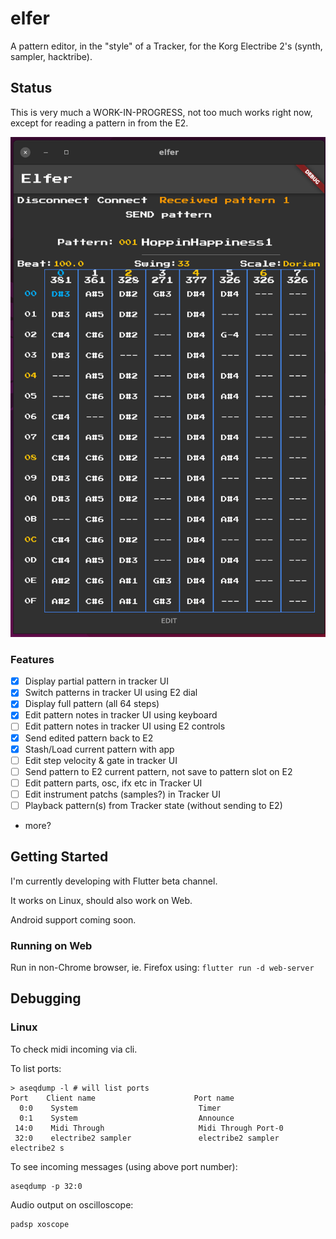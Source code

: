 # elfer

A pattern editor, in the "style" of a Tracker, for the Korg Electribe 2's (synth, sampler, hacktribe).

## Status

This is very much a WORK-IN-PROGRESS, not too much works right now, except for reading a pattern in from the E2.

![screenshot](docs/screenshot-3.png)

### Features

* [x] Display partial pattern in tracker UI
* [x] Switch patterns in tracker UI using E2 dial
* [x] Display full pattern (all 64 steps) 
* [x] Edit pattern notes in tracker UI using keyboard
* [ ] Edit pattern notes in tracker UI using E2 controls
* [x] Send edited pattern back to E2
* [x] Stash/Load current pattern with app
* [ ] Edit step velocity & gate in tracker UI
* [ ] Send pattern to E2 current pattern, not save to pattern slot on E2
* [ ] Edit pattern parts, osc, ifx etc in Tracker UI
* [ ] Edit instrument patchs (samples?) in Tracker UI
* [ ] Playback pattern(s) from Tracker state (without sending to E2)
* more?

## Getting Started

I'm currently developing with Flutter beta channel.

It works on Linux, should also work on Web. 

Android support coming soon.

### Running on Web

Run in non-Chrome browser, ie. Firefox using: `flutter run -d web-server`


## Debugging

### Linux

To check midi incoming via cli.

To  list ports:
```
> aseqdump -l # will list ports
Port    Client name                      Port name
  0:0    System                           Timer
  0:1    System                           Announce
 14:0    Midi Through                     Midi Through Port-0
 32:0    electribe2 sampler               electribe2 sampler electribe2 s
```

To see incoming messages (using above port number):
```
aseqdump -p 32:0
```

Audio output on oscilloscope:
```
padsp xoscope
```